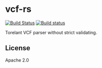vcf-rs
======
[![Build Status](https://travis-ci.org/informationsea/vcf-rs.svg?branch=master)](https://travis-ci.org/informationsea/vcf-rs) [![Build status](https://ci.appveyor.com/api/projects/status/0mc9d6lf42ovg5uy/branch/master?svg=true)](https://ci.appveyor.com/project/informationsea/vcf-rs/branch/master)

Torelant VCF parser without strict validating.

License
-------
Apache 2.0